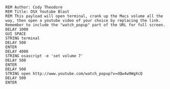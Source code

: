     REM Author: Cody Theodore
    REM Title: OSX Youtube Blast
    REM This payload will open terminal, crank up the Macs volume all the way, then open a youtube video of your choice by replacing the link. Remember to include the "watch_popup" part of the URL for full screen.
    DELAY 1000
    GUI SPACE
    STRING terminal
    DELAY 500
    ENTER
    DELAY 4000
    STRING osascript -e 'set volume 7'
    DELAY 500
    ENTER
    DELAY 500
    STRING open http://www.youtube.com/watch_popup?v=dQw4w9WgXcQ
    DELAY 500
    ENTER